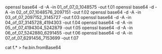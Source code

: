 openssl base64 -d  -A -in 01_of_07_0_1048575 -out f.01 
openssl base64 -d -A -in 02_of_07_1048576_2097151 -out f.02
openssl base64 -d -A -in 03_of_07_2097152_3145727 -out f.03
openssl base64 -d -A -in 04_of_07_3145728_4194303 -out f.04
openssl base64 -d -A -in 05_of_07_4194304_5242879 -out f.05
openssl base64 -d -A -in 06_of_07_5242880_6291455 -out f.06
openssl base64 -d -A -in 07_of_07_6291456_7153699 -out f.07

cat f.* > fw.bin.fromBase64